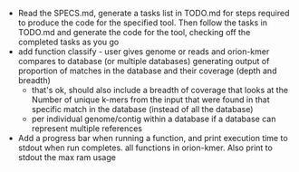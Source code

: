 - Read the SPECS.md, generate a tasks list in TODO.md for steps required to produce the code for the specified tool. Then follow the tasks in TODO.md and generate the code for the tool, checking off the completed tasks as you go
- add function classify - user gives genome or reads and orion-kmer compares to database (or multiple databases) generating output of proportion of matches in the database and their coverage (depth and breadth)
  - that's ok, should also include a breadth of coverage that looks at the Number of unique k-mers from the input that were found in that specific match in the database (instead of all the database)
  - per individual genome/contig within a database if a database can represent multiple references
- Add a progress bar when running a function, and print execution time to stdout when run completes. all functions in orion-kmer. Also print to stdout the max ram usage

